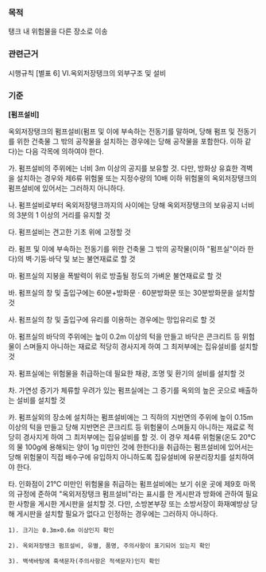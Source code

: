 ### 목적
탱크 내 위험물을 다른 장소로 이송

### 관련근거
시행규칙 [별표 6] VI.옥외저장탱크의 외부구조 및 설비

### 기준
**[펌프설비]**

옥외저장탱크의 펌프설비(펌프 및 이에 부속하는 전동기를 말하며, 당해 펌프 및 전동기를 위한 건축물 그 밖의 공작물을 설치하는 경우에는 당해 공작물을 포함한다. 이하 같다)는 다음 각목에 의하여야 한다.

  가. 펌프설비의 주위에는 너비 3m 이상의 공지를 보유할 것. 다만, 방화상 유효한 격벽을 설치하는 경우와 제6류 위험물 또는 지정수량의 10배 이하 위험물의 옥외저장탱크의 펌프설비에 있어서는 그러하지 아니하다.

  나. 펌프설비로부터 옥외저장탱크까지의 사이에는 당해 옥외저장탱크의 보유공지 너비의 3분의 1 이상의 거리를 유지할 것

  다. 펌프설비는 견고한 기초 위에 고정할 것

  라. 펌프 및 이에 부속하는 전동기를 위한 건축물 그 밖의 공작물(이하 "펌프실"이라 한다)의 벽·기둥·바닥 및 보는 불연재료로 할 것

  마. 펌프실의 지붕을 폭발력이 위로 방출될 정도의 가벼운 불연재료로 할 것

  바. 펌프실의 창 및 출입구에는 60분+방화문ㆍ60분방화문 또는 30분방화문을 설치할 것

  사. 펌프실의 창 및 출입구에 유리를 이용하는 경우에는 망입유리로 할 것

  아. 펌프실의 바닥의 주위에는 높이 0.2m 이상의 턱을 만들고 바닥은 콘크리트 등 위험물이 스며들지 아니하는 재료로 적당히 경사지게 하여 그 최저부에는 집유설비를 설치할 것

  자. 펌프실에는 위험물을 취급하는데 필요한 채광, 조명 및 환기의 설비를 설치할 것

  차. 가연성 증기가 체류할 우려가 있는 펌프실에는 그 증기를 옥외의 높은 곳으로 배출하는 설비를 설치할 것

  카. 펌프실외의 장소에 설치하는 펌프설비에는 그 직하의 지반면의 주위에 높이 0.15m 이상의 턱을 만들고 당해 지반면은 콘크리트 등 위험물이 스며들지 아니하는 재료로 적당히 경사지게 하여 그 최저부에는 집유설비를 할 것. 이 경우 제4류 위험물(온도 20℃의 물 100g에 용해되는 양이 1g 미만인 것에 한한다)을 취급하는 펌프설비에 있어서는 당해 위험물이 직접 배수구에 유입하지 아니하도록 집유설비에 유분리장치를 설치하여야 한다.

  타. 인화점이 21℃ 미만인 위험물을 취급하는 펌프설비에는 보기 쉬운 곳에 제9호 마목의 규정에 준하여 "옥외저장탱크 펌프설비"라는 표시를 한 게시판과 방화에 관하여 필요한 사항을 게시한 게시판을 설치할 것. 다만, 소방본부장 또는 소방서장이 화재예방상 당해 게시판을 설치할 필요가 없다고 인정하는 경우에는 그러하지 아니하다.

    1). 크기는 0.3m×0.6m 이상인지 확인 

    2). 옥외저장탱크 펌프설비, 유별, 품명, 주의사항이 표기되어 있는지 확인

    3). 백색바탕에 흑색문자(주의사항은 적색문자)인지 확인